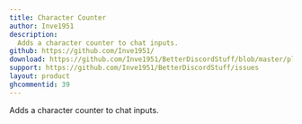 ```yaml
---
title: Character Counter
author: Inve1951
description:
  Adds a character counter to chat inputs.
github: https://github.com/Inve1951/
download: https://github.com/Inve1951/BetterDiscordStuff/blob/master/plugins/CharacterCounter.plugin.js
support: https://github.com/Inve1951/BetterDiscordStuff/issues
layout: product
ghcommentid: 39
---
```

Adds a character counter to chat inputs.